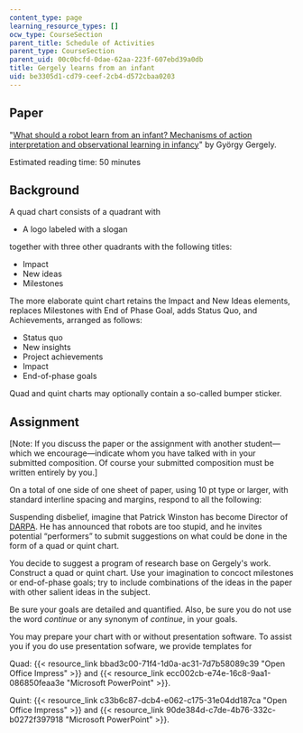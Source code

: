 ```yaml
---
content_type: page
learning_resource_types: []
ocw_type: CourseSection
parent_title: Schedule of Activities
parent_type: CourseSection
parent_uid: 00c0bcfd-0dae-62aa-223f-607ebd39a0db
title: Gergely learns from an infant
uid: be3305d1-cd79-ceef-2cb4-d572cbaa0203
---
```


Paper
-----

"[What should a robot learn from an infant? Mechanisms of action interpretation and observational learning in infancy](https://www.researchgate.net/publication/28763919_What_should_a_robot_learn_from_an_infant_Mechanisms_of_action_interpretation_and_observational_learning_in_infancy)" by György Gergely.

Estimated reading time: 50 minutes

Background
----------

A quad chart consists of a quadrant with

*   A logo labeled with a slogan

together with three other quadrants with the following titles:

*   Impact
*   New ideas
*   Milestones

The more elaborate quint chart retains the Impact and New Ideas elements, replaces Milestones with End of Phase Goal, adds Status Quo, and Achievements, arranged as follows:

*   Status quo
*   New insights
*   Project achievements
*   Impact
*   End-of-phase goals

Quad and quint charts may optionally contain a so-called bumper sticker.

Assignment
----------

\[Note: If you discuss the paper or the assignment with another student—which we encourage—indicate whom you have talked with in your submitted composition. Of course your submitted composition must be written entirely by you.\]

On a total of one side of one sheet of paper, using 10 pt type or larger, with standard interline spacing and margins, respond to all the following:

Suspending disbelief, imagine that Patrick Winston has become Director of [DARPA](https://www.darpa.mil/). He has announced that robots are too stupid, and he invites potential “performers” to submit suggestions on what could be done in the form of a quad or quint chart.

You decide to suggest a program of research base on Gergely's work. Construct a quad or quint chart. Use your imagination to concoct milestones or end-of-phase goals; try to include combinations of the ideas in the paper with other salient ideas in the subject.

Be sure your goals are detailed and quantified. Also, be sure you do not use the word _continue_ or any synonym of _continue_, in your goals.

You may prepare your chart with or without presentation software. To assist you if you do use presentation sofware, we provide templates for

Quad: {{< resource_link bbad3c00-71f4-1d0a-ac31-7d7b58089c39 "Open Office Impress" >}} and {{< resource_link ecc002cb-e74e-16c8-9aa1-086850feaa3e "Microsoft PowerPoint" >}}.

Quint: {{< resource_link c33b6c87-dcb4-e062-c175-31e04dd187ca "Open Office Impress" >}} and {{< resource_link 90de384d-c7de-4b76-332c-b0272f397918 "Microsoft PowerPoint" >}}.